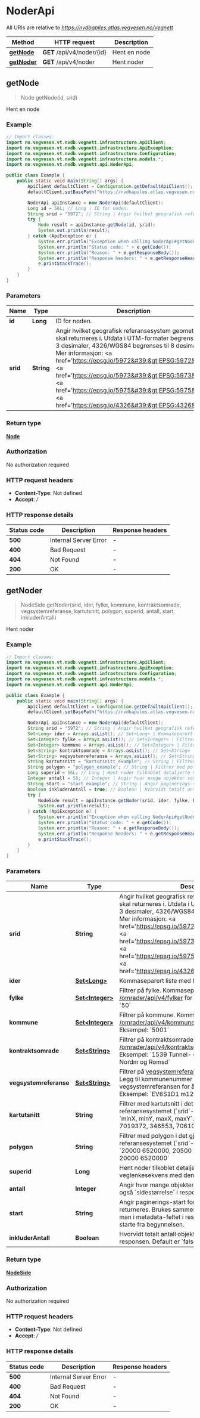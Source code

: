# NoderApi

All URIs are relative to *https://nvdbapiles.atlas.vegvesen.no/vegnett*

| Method                               | HTTP request               | Description  |
| ------------------------------------ | -------------------------- | ------------ |
| [**getNode**](NoderApi.md#getNode)   | **GET** /api/v4/noder/{id} | Hent en node |
| [**getNoder**](NoderApi.md#getNoder) | **GET** /api/v4/noder      | Hent noder   |

## getNode

> Node getNode(id, srid)

Hent en node

### Example

```java
// Import classes:
import no.vegvesen.vt.nvdb.vegnett.infrastructure.ApiClient;
import no.vegvesen.vt.nvdb.vegnett.infrastructure.ApiException;
import no.vegvesen.vt.nvdb.vegnett.infrastructure.Configuration;
import no.vegvesen.vt.nvdb.vegnett.infrastructure.models.*;
import no.vegvesen.vt.nvdb.vegnett.api.NoderApi;

public class Example {
    public static void main(String[] args) {
        ApiClient defaultClient = Configuration.getDefaultApiClient();
        defaultClient.setBasePath("https://nvdbapiles.atlas.vegvesen.no/vegnett");

        NoderApi apiInstance = new NoderApi(defaultClient);
        Long id = 56L; // Long | ID for noden.
        String srid = "5972"; // String | Angir hvilket geografisk referansesystem geometrien skal returneres i. Utdata i UTM-formater begrenses til 3 desimaler, 4326/WGS84 begrenses til 8 desimaler. Mer informasjon: <a href='https://epsg.io/5972'>EPSG:5972</a> <a href='https://epsg.io/5973'>EPSG:5973</a> <a href='https://epsg.io/5975'>EPSG:5975</a> <a href='https://epsg.io/4326'>EPSG:4326</a>.
        try {
            Node result = apiInstance.getNode(id, srid);
            System.out.println(result);
        } catch (ApiException e) {
            System.err.println("Exception when calling NoderApi#getNode");
            System.err.println("Status code: " + e.getCode());
            System.err.println("Reason: " + e.getResponseBody());
            System.err.println("Response headers: " + e.getResponseHeaders());
            e.printStackTrace();
        }
    }
}
```

### Parameters

| Name     | Type       | Description                                                                                                                                                                                                                                                                                                                                                                                                                                                             | Notes                                                                 |
| -------- | ---------- | ----------------------------------------------------------------------------------------------------------------------------------------------------------------------------------------------------------------------------------------------------------------------------------------------------------------------------------------------------------------------------------------------------------------------------------------------------------------------- | --------------------------------------------------------------------- |
| **id**   | **Long**   | ID for noden.                                                                                                                                                                                                                                                                                                                                                                                                                                                           |                                                                       |
| **srid** | **String** | Angir hvilket geografisk referansesystem geometrien skal returneres i. Utdata i UTM-formater begrenses til 3 desimaler, 4326/WGS84 begrenses til 8 desimaler. Mer informasjon: &lt;a href&#x3D;&#39;https://epsg.io/5972&#39;&gt;EPSG:5972&lt;/a&gt; &lt;a href&#x3D;&#39;https://epsg.io/5973&#39;&gt;EPSG:5973&lt;/a&gt; &lt;a href&#x3D;&#39;https://epsg.io/5975&#39;&gt;EPSG:5975&lt;/a&gt; &lt;a href&#x3D;&#39;https://epsg.io/4326&#39;&gt;EPSG:4326&lt;/a&gt;. | [optional] [enum: 5972, 5973, 5975, 4326, UTM32, UTM33, UTM35, WGS84] |

### Return type

[**Node**](Node.md)

### Authorization

No authorization required

### HTTP request headers

- **Content-Type**: Not defined
- **Accept**: _/_

### HTTP response details

| Status code | Description           | Response headers |
| ----------- | --------------------- | ---------------- |
| **500**     | Internal Server Error | -                |
| **400**     | Bad Request           | -                |
| **404**     | Not Found             | -                |
| **200**     | OK                    | -                |

## getNoder

> NodeSide getNoder(srid, ider, fylke, kommune, kontraktsomrade, vegsystemreferanse, kartutsnitt, polygon, superid, antall, start, inkluderAntall)

Hent noder

### Example

```java
// Import classes:
import no.vegvesen.vt.nvdb.vegnett.infrastructure.ApiClient;
import no.vegvesen.vt.nvdb.vegnett.infrastructure.ApiException;
import no.vegvesen.vt.nvdb.vegnett.infrastructure.Configuration;
import no.vegvesen.vt.nvdb.vegnett.infrastructure.models.*;
import no.vegvesen.vt.nvdb.vegnett.api.NoderApi;

public class Example {
    public static void main(String[] args) {
        ApiClient defaultClient = Configuration.getDefaultApiClient();
        defaultClient.setBasePath("https://nvdbapiles.atlas.vegvesen.no/vegnett");

        NoderApi apiInstance = new NoderApi(defaultClient);
        String srid = "5972"; // String | Angir hvilket geografisk referansesystem geometrien skal returneres i. Utdata i UTM-formater begrenses til 3 desimaler, 4326/WGS84 begrenses til 8 desimaler. Mer informasjon: <a href='https://epsg.io/5972'>EPSG:5972</a> <a href='https://epsg.io/5973'>EPSG:5973</a> <a href='https://epsg.io/5975'>EPSG:5975</a> <a href='https://epsg.io/4326'>EPSG:4326</a>.
        Set<Long> ider = Arrays.asList(); // Set<Long> | Kommaseparert liste med IDer.
        Set<Integer> fylke = Arrays.asList(); // Set<Integer> | Filtrer på fylke. Kommaseparert liste. Se [/omrader/api/v4/fylker](https://nvdbapiles.atlas.vegvesen.no/webjars/swagger-ui/index.html?urls.primaryName=Omr%C3%A5der) for mulige verdier.  Eksempel: `50`
        Set<Integer> kommune = Arrays.asList(); // Set<Integer> | Filtrer på kommune. Kommaseparert liste. Se [/omrader/api/v4/kommuner](https://nvdbapiles.atlas.vegvesen.no/webjars/swagger-ui/index.html?urls.primaryName=Omr%C3%A5der) for mulige verdier.  Eksempel: `5001`
        Set<String> kontraktsomrade = Arrays.asList(); // Set<String> | Filtrer på kontraktsomrade. Kommaseparert liste. Se [/omrader/api/v4/kontraktsomrader](https://nvdbapiles.atlas.vegvesen.no/webjars/swagger-ui/index.html?urls.primaryName=Omr%C3%A5der) for mulige verdier.  Eksempel: `1539 Tunnel- og bergsikr 2018-2023 Nordm og Romsd`
        Set<String> vegsystemreferanse = Arrays.asList(); // Set<String> | Filtrer på [vegsystemreferanse](https://nvdbapiles-v3.atlas.vegvesen.no/dokumentasjon/#vegsystemreferanse). Kommaseparert liste. Legg til kommunenummer i starten av vegsystemreferansen for å filtrere på område.  Eksempel: `EV6S1D1 m12`
        String kartutsnitt = "kartutsnitt_example"; // String | Filtrer med kartutsnitt i det gjeldende geografiske referansesystemet (`srid`-paramteret). Formatet er `minX, minY, maxX, maxY`.  Eksempel: `265273, 7019372, 346553, 7061071`
        String polygon = "polygon_example"; // String | Filtrer med polygon i det gjeldende geografiske referansesystemet (`srid`-paramteret).  Eksempel: `20000 6520000, 20500 6520000, 21000 6500000, 20000 6520000`
        Long superid = 56L; // Long | Hent noder tilkoblet detaljerte veglenker stedfestet på veglenkesekvens med denne IDen.
        Integer antall = 56; // Integer | Angir hvor mange objekter som skal returneres. Se også `sidestørrelse` i responsens `metadata`-objekt.
        String start = "start_example"; // String | Angir paginerings-start for objekter som skal returneres. Brukes sammen med `antall`. Neste start får man i metadata-feltet i responsen. Settes blankt for å starte fra begynnelsen.
        Boolean inkluderAntall = true; // Boolean | Hvorvidt totalt antall objekter skal returneres i responsen. Default er `false`.
        try {
            NodeSide result = apiInstance.getNoder(srid, ider, fylke, kommune, kontraktsomrade, vegsystemreferanse, kartutsnitt, polygon, superid, antall, start, inkluderAntall);
            System.out.println(result);
        } catch (ApiException e) {
            System.err.println("Exception when calling NoderApi#getNoder");
            System.err.println("Status code: " + e.getCode());
            System.err.println("Reason: " + e.getResponseBody());
            System.err.println("Response headers: " + e.getResponseHeaders());
            e.printStackTrace();
        }
    }
}
```

### Parameters

| Name                   | Type                                 | Description                                                                                                                                                                                                                                                                                                                                                                                                                                                             | Notes                                                                 |
| ---------------------- | ------------------------------------ | ----------------------------------------------------------------------------------------------------------------------------------------------------------------------------------------------------------------------------------------------------------------------------------------------------------------------------------------------------------------------------------------------------------------------------------------------------------------------- | --------------------------------------------------------------------- |
| **srid**               | **String**                           | Angir hvilket geografisk referansesystem geometrien skal returneres i. Utdata i UTM-formater begrenses til 3 desimaler, 4326/WGS84 begrenses til 8 desimaler. Mer informasjon: &lt;a href&#x3D;&#39;https://epsg.io/5972&#39;&gt;EPSG:5972&lt;/a&gt; &lt;a href&#x3D;&#39;https://epsg.io/5973&#39;&gt;EPSG:5973&lt;/a&gt; &lt;a href&#x3D;&#39;https://epsg.io/5975&#39;&gt;EPSG:5975&lt;/a&gt; &lt;a href&#x3D;&#39;https://epsg.io/4326&#39;&gt;EPSG:4326&lt;/a&gt;. | [optional] [enum: 5972, 5973, 5975, 4326, UTM32, UTM33, UTM35, WGS84] |
| **ider**               | [**Set&lt;Long&gt;**](Long.md)       | Kommaseparert liste med IDer.                                                                                                                                                                                                                                                                                                                                                                                                                                           | [optional]                                                            |
| **fylke**              | [**Set&lt;Integer&gt;**](Integer.md) | Filtrer på fylke. Kommaseparert liste. Se [/omrader/api/v4/fylker](https://nvdbapiles.atlas.vegvesen.no/webjars/swagger-ui/index.html?urls.primaryName=Omr%C3%A5der) for mulige verdier. Eksempel: &#x60;50&#x60;                                                                                                                                                                                                                                                       | [optional]                                                            |
| **kommune**            | [**Set&lt;Integer&gt;**](Integer.md) | Filtrer på kommune. Kommaseparert liste. Se [/omrader/api/v4/kommuner](https://nvdbapiles.atlas.vegvesen.no/webjars/swagger-ui/index.html?urls.primaryName=Omr%C3%A5der) for mulige verdier. Eksempel: &#x60;5001&#x60;                                                                                                                                                                                                                                                 | [optional]                                                            |
| **kontraktsomrade**    | [**Set&lt;String&gt;**](String.md)   | Filtrer på kontraktsomrade. Kommaseparert liste. Se [/omrader/api/v4/kontraktsomrader](https://nvdbapiles.atlas.vegvesen.no/webjars/swagger-ui/index.html?urls.primaryName=Omr%C3%A5der) for mulige verdier. Eksempel: &#x60;1539 Tunnel- og bergsikr 2018-2023 Nordm og Romsd&#x60;                                                                                                                                                                                    | [optional]                                                            |
| **vegsystemreferanse** | [**Set&lt;String&gt;**](String.md)   | Filtrer på [vegsystemreferanse](https://nvdbapiles-v3.atlas.vegvesen.no/dokumentasjon/#vegsystemreferanse). Kommaseparert liste. Legg til kommunenummer i starten av vegsystemreferansen for å filtrere på område. Eksempel: &#x60;EV6S1D1 m12&#x60;                                                                                                                                                                                                                    | [optional]                                                            |
| **kartutsnitt**        | **String**                           | Filtrer med kartutsnitt i det gjeldende geografiske referansesystemet (&#x60;srid&#x60;-paramteret). Formatet er &#x60;minX, minY, maxX, maxY&#x60;. Eksempel: &#x60;265273, 7019372, 346553, 7061071&#x60;                                                                                                                                                                                                                                                             | [optional]                                                            |
| **polygon**            | **String**                           | Filtrer med polygon i det gjeldende geografiske referansesystemet (&#x60;srid&#x60;-paramteret). Eksempel: &#x60;20000 6520000, 20500 6520000, 21000 6500000, 20000 6520000&#x60;                                                                                                                                                                                                                                                                                       | [optional]                                                            |
| **superid**            | **Long**                             | Hent noder tilkoblet detaljerte veglenker stedfestet på veglenkesekvens med denne IDen.                                                                                                                                                                                                                                                                                                                                                                                 | [optional]                                                            |
| **antall**             | **Integer**                          | Angir hvor mange objekter som skal returneres. Se også &#x60;sidestørrelse&#x60; i responsens &#x60;metadata&#x60;-objekt.                                                                                                                                                                                                                                                                                                                                              | [optional]                                                            |
| **start**              | **String**                           | Angir paginerings-start for objekter som skal returneres. Brukes sammen med &#x60;antall&#x60;. Neste start får man i metadata-feltet i responsen. Settes blankt for å starte fra begynnelsen.                                                                                                                                                                                                                                                                          | [optional]                                                            |
| **inkluderAntall**     | **Boolean**                          | Hvorvidt totalt antall objekter skal returneres i responsen. Default er &#x60;false&#x60;.                                                                                                                                                                                                                                                                                                                                                                              | [optional]                                                            |

### Return type

[**NodeSide**](NodeSide.md)

### Authorization

No authorization required

### HTTP request headers

- **Content-Type**: Not defined
- **Accept**: _/_

### HTTP response details

| Status code | Description           | Response headers |
| ----------- | --------------------- | ---------------- |
| **500**     | Internal Server Error | -                |
| **400**     | Bad Request           | -                |
| **404**     | Not Found             | -                |
| **200**     | OK                    | -                |

